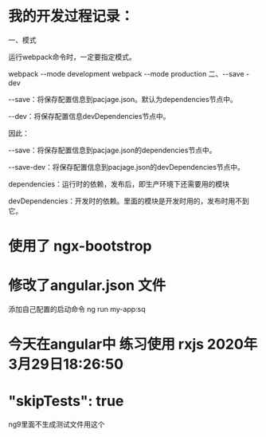# 我的开发过程记录：
一、模式

运行webpack命令时，一定要指定模式。

webpack --mode development
webpack --mode production
二、--save -dev

--save：将保存配置信息到pacjage.json。默认为dependencies节点中。

--dev：将保存配置信息devDependencies节点中。

因此：

--save：将保存配置信息到pacjage.json的dependencies节点中。

--save-dev：将保存配置信息到pacjage.json的devDependencies节点中。

dependencies：运行时的依赖，发布后，即生产环境下还需要用的模块

devDependencies：开发时的依赖。里面的模块是开发时用的，发布时用不到它。
# 使用了 ngx-bootstrop

# 修改了angular.json 文件 
添加自己配置的启动命令 ng run my-app:sq

# 今天在angular中 练习使用 rxjs 2020年3月29日18:26:50

# "skipTests": true 
ng9里面不生成测试文件用这个